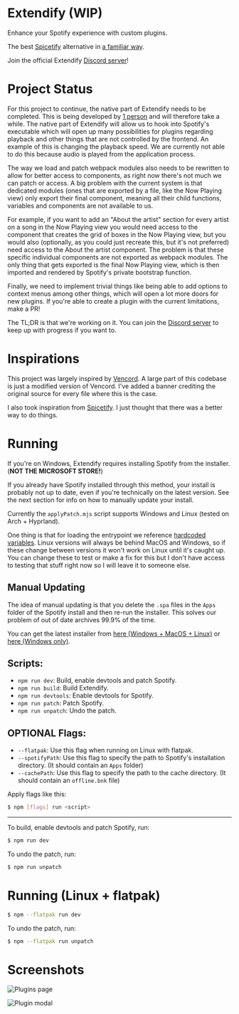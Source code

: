 # Extendify (WIP)

Enhance your Spotify experience with custom plugins.

The best [Spicetify](https://spicetify.app) alternative in [a familiar way](https://vencord.dev).

Join the official Extendify [Discord server](https://discord.gg/eWD5BahyBm)!

# Project Status

For this project to continue, the native part of Extendify needs to be completed.
This is being developed by [1 person](https://github.com/sadan4) and will therefore take a while.
The native part of Extendify will allow us to hook into Spotify's executable which will open up many possibilities
for plugins regarding playback and other things that are not controlled by the frontend.
An example of this is changing the playback speed. We are currently not able to do this because audio is played from the application process.

The way we load and patch webpack modules also needs to be rewritten to allow for better access to components,
as right now there's not much we can patch or access.
A big problem with the current system is that dedicated modules (ones that are exported by a file, like the Now Playing view) only export their final component,
meaning all their child functions, variables and components are not available to us.

For example, if you want to add an "About the artist" section for every artist on a song in the Now Playing view you would need access to the component that creates
the grid of boxes in the Now Playing view, but you would also (optionally, as you could just recreate this, but it's not preferred) need access to the About the artist component.
The problem is that these specific individual components are not exported as webpack modules. The only thing that gets exported is the final Now Playing view,
which is then imported and rendered by Spotify's private bootstrap function.

Finally, we need to implement trivial things like being able to add options to context menus among other things, which will open a lot more doors for new plugins.
If you're able to create a plugin with the current limitations, make a PR!

The TL;DR is that we're working on it. You can join the [Discord server](https://discord.gg/eWD5BahyBm) to keep up with progress if you want to.

# Inspirations

This project was largely inspired by [Vencord](https://vencord.dev).
A large part of this codebase is just a modified version of Vencord.
I've added a banner crediting the original source for every file where this is the case.

I also took inspiration from [Spicetify](https://spicetify.app). I just thought that there was a better way to do things.

# Running

If you're on Windows, Extendify requires installing Spotify from the installer. (**NOT THE MICROSOFT STORE!**)

If you already have Spotify installed through this method, your install is probably not up to date, even if you're technically on the latest version.
See the next section for info on how to manually update your install.

Currently the `applyPatch.mjs` script supports Windows and Linux (tested on Arch + Hyprland).

One thing is that for loading the entrypoint we reference [hardcoded variables](/src/webpack/loader.ts). Linux versions will always be behind MacOS and Windows, so if these change between versions it won't work on Linux until it's caught up. You can change these to test or make a fix for this but I don't have access to testing that stuff right now so I will leave it to someone else.

## Manual Updating

The idea of manual updating is that you delete the `.spa` files in the `Apps` folder of the Spotify install and then re-run the installer.
This solves our problem of out of date archives 99.9% of the time.

You can get the latest installer from [here (Windows + MacOS + Linux)](https://loadspot.pages.dev/) or [here (Windows only)](https://download.scdn.co/SpotifySetup.exe).

## Scripts:

- `npm run dev`: Build, enable devtools and patch Spotify.
- `npm run build`: Build Extendify.
- `npm run devtools`: Enable devtools for Spotify.
- `npm run patch`: Patch Spotify.
- `npm run unpatch`: Undo the patch.

## OPTIONAL Flags:

- `--flatpak`: Use this flag when running on Linux with flatpak.
- `--spotifyPath`: Use this flag to specify the path to Spotify's installation directory. (It should contain an `Apps` folder)
- `--cachePath`: Use this flag to specify the path to the cache directory. (It should contain an `offline.bnk` file)

Apply flags like this:

```bash
$ npm [flags] run <script>
```

---

To build, enable devtools and patch Spotify, run:

```bash
$ npm run dev
```

To undo the patch, run:

```bash
$ npm run unpatch
```

# Running (Linux + flatpak)

```bash
$ npm --flatpak run dev
```

To undo the patch, run:

```bash
$ npm --flatpak run unpatch
```

# Screenshots

![Plugins page](<assets/Screenshot 2025-02-10 224528.png>)

![Plugin modal](<assets/Screenshot 2025-02-10 224410.png>)
